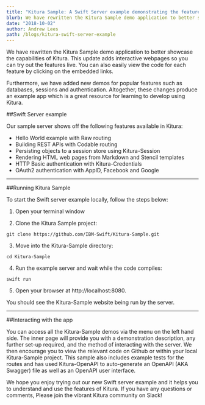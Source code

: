 ```yaml
---
title: "Kitura Sample: A Swift Server example demonstrating the features of Kitura."
blurb: We have rewritten the Kitura Sample demo application to better showcase the capabilities of Kitura
date: "2018-10-02"
author: Andrew Lees
path: /blogs/kitura-swift-server-example
---
```


We have rewritten the Kitura Sample demo application to better showcase the capabilities of Kitura. This update adds interactive webpages so you can try out the features live. You can also easily view the code for each feature by clicking on the embedded links.

Furthermore, we have added new demos for popular features such as databases, sessions and authentication. Altogether, these changes produce an example app which is a great resource for learning to develop using Kitura.

##Swift Server example

Our sample server shows off the following features available in Kitura:

- Hello World example with Raw routing
- Building REST APIs with Codable routing
- Persisting objects to a session store using Kitura-Session
- Rendering HTML web pages from Markdown and Stencil templates
- HTTP Basic authentication with Kitura-Credentials
- OAuth2 authentication with AppID, Facebook and Google

---

##Running Kitura Sample

To start the Swift server example locally, follow the steps below:

1. Open your terminal window

2. Clone the Kitura Sample project:
```
git clone https://github.com/IBM-Swift/Kitura-Sample.git
```

3. Move into the Kitura-Sample directory:
```
cd Kitura-Sample
```

4. Run the example server and wait while the code compiles:
```
swift run
```

5. Open your browser at http://localhost:8080.

You should see the Kitura-Sample website being run by the server.

---

##Interacting with the app

You can access all the Kitura-Sample demos via the menu on the left hand side. The inner page will provide you with a demonstration description, any further set-up required, and the method of interacting with the server. We then encourage you to view the relevant code on Github or within your local Kitura-Sample project. This sample also includes example tests for the routes and has used Kitura-OpenAPI to auto-generate an OpenAPI (AKA Swagger) file as well as an OpenAPI user interface.

We hope you enjoy trying out our new Swift server example and it helps you to understand and use the features of Kitura. If you have any questions or comments, Please join the vibrant Kitura community on Slack!